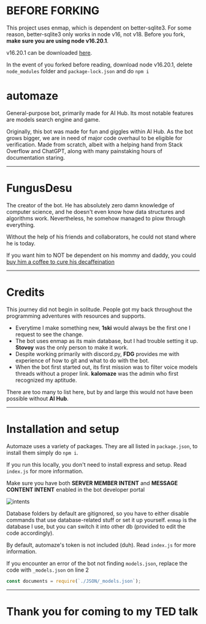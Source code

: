 # BEFORE FORKING
This project uses enmap, which is dependent on better-sqlite3. For some reason, better-sqlite3 only works in node v16, not v18. Before you fork, **make sure you are using node v16.20.1**.

v16.20.1 can be downloaded [here](https://nodejs.org/en/blog/release/v16.20.1).

In the event of you forked before reading, download node v16.20.1, delete `node_modules` folder and `package-lock.json` and do `npm i`

# automaze

General-purpose bot, primarily made for AI Hub. Its most notable features are models search engine and game.

Originally, this bot was made for fun and giggles within AI Hub. As the bot grows bigger, we are in need of major code overhaul to be eligible for verification. Made from scratch, albeit with a helping hand from Stack Overflow and ChatGPT, along with many painstaking hours of documentation staring.

***
# FungusDesu

The creator of the bot. He has absolutely zero damn knowledge of computer science, and he doesn't even know how data structures and algorithms work. Nevertheless, he somehow managed to plow through everything.

Without the help of his friends and collaborators, he could not stand where he is today.

If you want him to NOT be dependent on his mommy and daddy, you could <a href="https://ko-fi.com/fungusdesu" target="_blank">buy him a coffee to cure his decaffeination</a>

***
# Credits

This journey did not begin in solitude. People got my back throughout the programming adventures with resources and supports.
- Everytime I make something new, **1ski** would always be the first one I request to see the change.
- The bot uses enmap as its main database, but I had trouble setting it up. **Stovoy** was the only person to make it work.
- Despite working primarily with discord.py, **FDG** provides me with experience of how to git and what to do with the bot.
- When the bot first started out, its first mission was to filter voice models threads without a proper link. **kalomaze** was the admin who first recognized my aptitude.

There are too many to list here, but by and large this would not have been possible without **AI Hub**.

***
# Installation and setup

Automaze uses a variety of packages. They are all listed in `package.json`, to install them simply do `npm i`.

If you run this locally, you don't need to install express and setup. Read `index.js` for more information.

Make sure you have both **SERVER MEMBER INTENT** and **MESSAGE CONTENT INTENT** enabled in the bot developer portal

![intents](https://github.com/RayTracerGC/automaze/assets/141577659/a49ce3a2-f046-4423-a27e-7c796902699a)

Database folders by default are gitignored, so you have to either disable commands that use database-related stuff or set it up yourself. `enmap` is the database I use, but you can switch it into other db (provided to edit the code accordingly).

By default, automaze's token is not included (duh). Read `index.js` for more information.

If you encounter an error of the bot not finding `models.json`, replace the code with `_models.json` on line 2

```js
const documents = require(`./JSON/_models.json`);
```

***
# Thank you for coming to my TED talk
